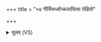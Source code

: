 +++
title = "५४ गीर्भिरूर्ध्वान्कल्पयित्वा रोहितो"

+++
<details><summary>मूलम् (VS)</summary>

गी॒र्भिरू॒र्ध्वान्क॑ल्पयि॒त्वा रोहि॑तो॒ भूमि॑मब्रवीत्। त्वयी॒दं सर्वं॑ जायतां॒ यद्भू॒तं यच्च॑ भा॒व्य᳡म् ॥
</details>